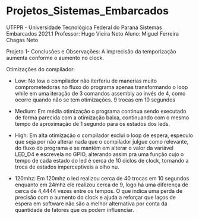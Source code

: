 # Projetos_Sistemas_Embarcados
UTFPR - Universidade Tecnológica Federal do Paraná
Sistemas Embarcados 2021.1 
Professor: Hugo Vieira Neto
Aluno: Miguel Ferreira Chagas Neto


Projeto 1- Conclusões e Observações:
A imprecisão da temporização aumenta conforme o aumento no clock.

Otimizações do compilador:
- Low: No low o compilador não iterferiu de manerias muito comprometedoras no fluxo do programa
apenas transformando o loop while em uma iteração de 3 comandos assembly ao invés de 4, como ocorre 
quando não se tem otimizações. 9 trocas em 10 segundos

- Medium: Em média otimização o programa continua sendo executado de forma parecida com a otimização baixa, continuando com o mesmo tempo de aproximação de 1 segundo para os estados dos leds.

- High: Em alta otimização o compilador exclui o loop de espera, especulo que seja por não alterar nada que o compilador julgue como relevante, do fluxo do programa e se mantém em alterar o valor da variável LED_D4 e escrevela no GPIO, alterando assim pra uma função cujo o tempo de cada estado do led é cerca de 10 ciclos de clock, tornando a troca de estados imperceptiveis a olho nu.

- 120mhz: Em 120mhz o led realizou cerca de 40 trocas em 10 segundos enquanto em 24mhz ele realizou cerca de 9, logo há uma diferença de cerca de 4,4444 vezes entre os tempos. O que indica uma perda de precisão com o aumento do clock e ajuda a reforçar que laços de espera em software não são a melhor alternativa por conta da quantidade de fatores que os podem influenciar.